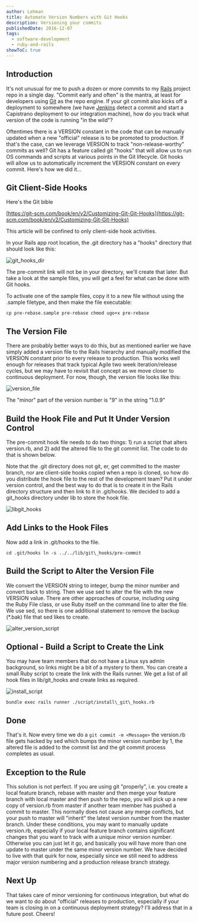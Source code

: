 ```yaml
---
author: Lehman
title: Automate Version Numbers with Git Hooks
description: Versioning your commits
publishedDate: 2016-12-07
tags:
  - software-development
  - ruby-and-rails
showToC: true
---
```


## Introduction

It's not unusual for me to push a dozen or more commits to my [Rails](http://rubyonrails.org/) project repo in a single day. "Commit early and often" is the mantra, at least for developers using [Git](https://git-scm.com/) as the repo engine. If your git commit also kicks off a deployment to somewhere (we have [Jenkins](https://jenkins.io/index.html) detect a commit and start a Capistrano deployment to our integration machine), how do you track what version of the code is running "in the wild"?

Oftentimes there is a VERSION constant in the code that can be manually updated when a new "official" release is to be promoted to production. If that's the case, can we leverage VERSION to track "non-release-worthy" commits as well? Git has a feature called git "hooks" that will allow us to run OS commands and scripts at various points in the Git lifecycle. Git hooks will allow us to automatically increment the VERSION constant on every commit. Here's how we did it...

## Git Client-Side Hooks

Here's the Git bible

[https://git-scm.com/book/en/v2/Customizing-Git-Git-Hooks](https://git-scm.com/book/en/v2/Customizing-Git-Git-Hooks)

This article will be confined to only client-side hook activities.

In your Rails app root location, the .git directory has a "hooks" directory that should look like this:

![git_hooks_dir](@/assets/images/posts/git_hooks_dir.png)

The pre-commit link will not be in your directory, we'll create that later. But take a look at the sample files, you will get a feel for what can be done with Git hooks.

To activate one of the sample files, copy it to a new file without using the .sample filetype, and then make the file executable:

```shellsession
cp pre-rebase.sample pre-rebase chmod ugo+x pre-rebase
```

## The Version File

There are probably better ways to do this, but as mentioned earlier we have simply added a version file to the Rails hierarchy and manually modified the VERSION constant prior to every release to production. This works well enough for releases that track typical Agile two week iteration/release cycles, but we may have to revisit that concept as we move closer to continuous deployment. For now, though, the version file looks like this:

![version_file](@/assets/images/posts/version_file.png)

The "minor" part of the version number is "9" in the string "1.0.9"

## Build the Hook File and Put It Under Version Control

The pre-commit hook file needs to do two things: 1) run a script that alters version.rb, and 2) add the altered file to the git commit list. The code to do that is shown below.

Note that the .git directory does not git, er, get committed to the master branch, nor are client-side hooks copied when a repo is cloned, so how do you distribute the hook file to the rest of the development team? Put it under version control, and the best way to do that is to create it in the Rails directory structure and then link to it in .git/hooks. We decided to add a git_hooks directory under lib to store the hook file.

![libgit_hooks](@/assets/images/posts/libgit_hooks.png)

## Add Links to the Hook Files

Now add a link in .git/hooks to the file.

```shellsession
cd .git/hooks ln -s ../../lib/git\_hooks/pre-commit
```

## Build the Script to Alter the Version File

We convert the VERSION string to integer, bump the minor number and convert back to string. Then we use sed to alter the file with the new VERSION value. There are other approaches of course, including using the Ruby File class, or use Ruby itself on the command line to alter the file. We use sed, so there is one additional statement to remove the backup (\*.bak) file that sed likes to create.

![alter_version_script](@/assets/images/posts/alter_version_script.png)

## Optional - Build a Script to Create the Link

You may have team members that do not have a Linux sys admin background, so links might be a bit of a mystery to them. You can create a small Ruby script to create the link with the Rails runner. We get a list of all hook files in lib/git_hooks and create links as required.

![install_script](@/assets/images/posts/install_script.png)

```shellsession
bundle exec rails runner ./script/install\_git\_hooks.rb
```

## Done

That's it. Now every time we do a `git commit -m <Message>` the version.rb file gets hacked by sed which bumps the minor version number by 1, the altered file is added to the commit list and the git commit process completes as usual.

## Exception to the Rule

This solution is not perfect. If you are using git "properly", i.e. you create a local feature branch, rebase with master and then merge your feature branch with local master and then push to the repo, you will pick up a new copy of version.rb from master if another team member has pushed a commit to master. This normally does not cause any merge conflicts, but your push to master will "inherit" the latest version number from the master branch. Under these conditions, you may want to manually update version.rb, especially if your local feature branch contains significant changes that you want to track with a unique minor version number. Otherwise you can just let it go, and basically you will have more than one update to master under the same minor version number. We have decided to live with that quirk for now, especially since we still need to address major version numbering and a production release branch strategy.

## Next Up

That takes care of minor versioning for continuous integration, but what do we want to do about "official" releases to production, especially if your team is closing in on a continuous deployment strategy? I'll address that in a future post. Cheers!
